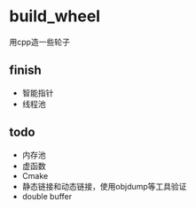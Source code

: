 # build\_wheel

用cpp造一些轮子

## finish

* 智能指针
* 线程池
## todo

* 内存池
* 虚函数
* Cmake
* 静态链接和动态链接，使用objdump等工具验证
* double buffer
